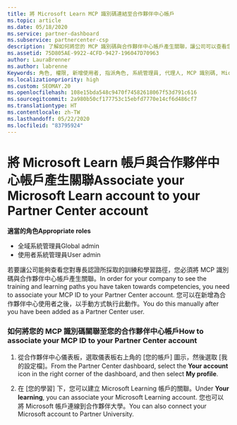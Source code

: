 ```yaml
---
title: 將 Microsoft Learn MCP 識別碼連結至合作夥伴中心帳戶
ms.topic: article
ms.date: 05/18/2020
ms.service: partner-dashboard
ms.subservice: partnercenter-csp
description: 了解如何將您的 MCP 識別碼與合作夥伴中心帳戶產生關聯，讓公司可以查看您對專長認證所採取的訓練和學習路徑。
ms.assetid: 75D805AE-9922-4CFD-9427-196047D70963
author: LauraBrenner
ms.author: labrenne
Keywords: 角色, 權限, 新增使用者, 指派角色, 系統管理員, 代理人, MCP 識別碼, Microsoft Learn
ms.localizationpriority: high
ms.custom: SEOMAY.20
ms.openlocfilehash: 108e15bda548c9470f74582618067f53d791c616
ms.sourcegitcommit: 2a980b50cf177753c15ebfd7770e14cf6d486cf7
ms.translationtype: HT
ms.contentlocale: zh-TW
ms.lasthandoff: 05/22/2020
ms.locfileid: "83795924"
---
```

# <a name="associate-your-microsoft-learn-account-to-your-partner-center-account"></a><span data-ttu-id="5e398-104">將 Microsoft Learn 帳戶與合作夥伴中心帳戶產生關聯</span><span class="sxs-lookup"><span data-stu-id="5e398-104">Associate your Microsoft Learn account to your Partner Center account</span></span>

<span data-ttu-id="5e398-105">**適當的角色**</span><span class="sxs-lookup"><span data-stu-id="5e398-105">**Appropriate roles**</span></span>

- <span data-ttu-id="5e398-106">全域系統管理員</span><span class="sxs-lookup"><span data-stu-id="5e398-106">Global admin</span></span>
- <span data-ttu-id="5e398-107">使用者系統管理員</span><span class="sxs-lookup"><span data-stu-id="5e398-107">User admin</span></span>

<span data-ttu-id="5e398-108">若要讓公司能夠查看您對專長認證所採取的訓練和學習路徑，您必須將 MCP 識別碼與合作夥伴中心帳戶產生關聯。</span><span class="sxs-lookup"><span data-stu-id="5e398-108">In order for your company to see the training and learning paths you have taken towards competencies, you need to associate your MCP ID to your Partner Center account.</span></span> <span data-ttu-id="5e398-109">您可以在新增為合作夥伴中心使用者之後，以手動方式執行此動作。</span><span class="sxs-lookup"><span data-stu-id="5e398-109">You do this manually after you have been added as a Partner Center user.</span></span>

### <a name="how-to-associate-your-mcp-id-to-your-partner-center-account"></a><span data-ttu-id="5e398-110">如何將您的 MCP 識別碼關聯至您的合作夥伴中心帳戶</span><span class="sxs-lookup"><span data-stu-id="5e398-110">How to associate your MCP ID to your Partner Center account</span></span>

1. <span data-ttu-id="5e398-111">從合作夥伴中心儀表板，選取儀表板右上角的 [您的帳戶] 圖示，然後選取 [我的設定檔]。</span><span class="sxs-lookup"><span data-stu-id="5e398-111">From the Partner Center dashboard, select the **Your account** icon in the right corner of the dashboard, and then select **My profile**.</span></span>

2. <span data-ttu-id="5e398-112">在 [您的學習] 下，您可以建立 Microsoft Learning 帳戶的關聯。</span><span class="sxs-lookup"><span data-stu-id="5e398-112">Under **Your learning**, you can associate your Microsoft Learning account.</span></span> <span data-ttu-id="5e398-113">您也可以將 Microsoft 帳戶連線到合作夥伴大學。</span><span class="sxs-lookup"><span data-stu-id="5e398-113">You can also connect your Microsoft account to Partner University.</span></span>

